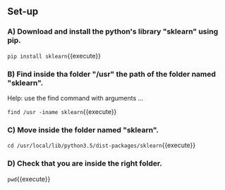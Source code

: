 ## Set-up

### A) Download and install the python's library "sklearn" using pip.

`
pip install sklearn
`{{execute}}

### B) Find inside tha folder "/usr" the path of the folder named "sklearn". 
Help: use the find command with arguments ...

`
find /usr -iname sklearn
`{{execute}}

### C) Move inside the folder named "sklearn". 

`
cd /usr/local/lib/python3.5/dist-packages/sklearn
`{{execute}}

### D) Check that you are inside the right folder.

`
pwd
`{{execute}}

